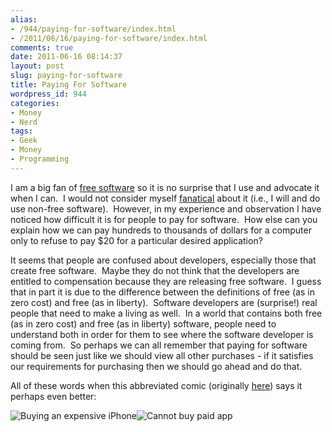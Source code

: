 ```yaml
---
alias:
- /944/paying-for-software/index.html
- /2011/06/16/paying-for-software/index.html
comments: true
date: 2011-06-16 08:14:37
layout: post
slug: paying-for-software
title: Paying For Software
wordpress_id: 944
categories:
- Money
- Nerd
tags:
- Geek
- Money
- Programming
---
```


I am a big fan of [free software](http://www.gnu.org/philosophy/free-sw.html) so it is no surprise that I use and advocate it when I can.  I would not consider myself [fanatical](http://www.goingthewongway.com/10/fanaticism/) about it (i.e., I will and do use non-free software).  However, in my experience and observation I have noticed how difficult it is for people to pay for software.  How else can you explain how we can pay hundreds to thousands of dollars for a computer only to refuse to pay $20 for a particular desired application?

It seems that people are confused about developers, especially those that create free software.  Maybe they do not think that the developers are entitled to compensation because they are releasing free software.  I guess that in part it is due to the difference between the definitions of free (as in zero cost) and free (as in liberty).  Software developers are (surprise!) real people that need to make a living as well.  In a world that contains both free (as in zero cost) and free (as in liberty) software, people need to understand both in order for them to see where the software developer is coming from.  So perhaps we can all remember that paying for software should be seen just like we should view all other purchases - if it satisfies our requirements for purchasing then we should go ahead and do that.

All of these words when this abbreviated comic (originally [here](http://theoatmeal.com/blog/apps)) says it perhaps even better:

![Buying an expensive iPhone](http://s3.amazonaws.com/theoatmeal-img/comics/apps/3.png)![Cannot buy paid app](http://s3.amazonaws.com/theoatmeal-img/comics/apps/5.png)
